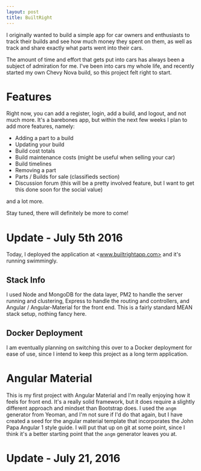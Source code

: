 ```yaml
---
layout: post
title: BuiltRight
---
```


I originally wanted to build a simple app for car owners and enthusiasts to track their builds and see how much money they spent on them, as well as track and share exactly what parts went into their cars.

The amount of time and effort that gets put into cars has always been a subject of admiration for me. I've been into cars my whole life, and recently started my own Chevy Nova build, so this project felt right to start.

# Features

Right now, you can add a register, login, add a build, and logout, and not much more. It's a barebones app, but within the next few weeks I plan to add more features, namely:

- Adding a part to a build
- Updating your build
- Build cost totals
- Build maintenance costs (might be useful when selling your car)
- Build timelines
- Removing a part
- Parts / Builds for sale (classifieds section)
- Discussion forum (this will be a pretty involved feature, but I want to get this done soon for the social value)

and a lot more.

Stay tuned, there will definitely be more to come!

# Update - July 5th 2016

Today, I deployed the application at <www.builtrightapp.com> and it's running swimmingly.

## Stack Info

I used Node and MongoDB for the data layer, PM2 to handle the server running and clustering, Express to handle the routing and controllers, and Angular / Angular-Material for the front end. This is a fairly standard MEAN stack setup, nothing fancy here.

## Docker Deployment

I am eventually planning on switching this over to a Docker deployment for ease of use, since I intend to keep this project as a long term application.

# Angular Material

This is my first project with Angular Material and I'm really enjoying how it feels for front end. It's a really solid framework, but it does require a slightly different approach and mindset than Bootstrap does. I used the `angm` generator from Yeoman, and I'm not sure if I'd do that again, but I have created a seed for the angular material template that incorporates the John Papa Angular 1 style guide. I will put that up on git at some point, since I think it's a better starting point that the `angm` generator leaves you at.

# Update - July 21, 2016
